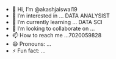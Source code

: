 - 👋 Hi, I’m @akashjaiswal19
- 👀 I’m interested in ... DATA ANALYSIST
- 🌱 I’m currently learning ... DATA SCI
- 💞️ I’m looking to collaborate on ...
- 📫 How to reach me ...7020059828
- 😄 Pronouns: ...
- ⚡ Fun fact: ...

<!---
akashjaiswal19/akashjaiswal19 is a ✨ special ✨ repository because its `README.md` (this file) appears on your GitHub profile.
You can click the Preview link to take a look at your changes.
--->
